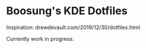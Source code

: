 # Boosung's KDE Dotfiles

Inspiration: drewdevault.com/2019/12/30/dotfiles.html

Currently work in progress.
